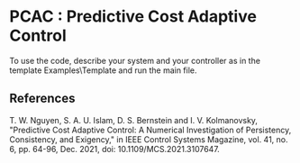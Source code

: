 # PCAC : Predictive Cost Adaptive Control

To use the code, describe your system and your controller as in the template Examples\Template and run the main file.

## References

T. W. Nguyen, S. A. U. Islam, D. S. Bernstein and I. V. Kolmanovsky, "Predictive Cost Adaptive Control: A Numerical Investigation of Persistency, Consistency, and Exigency," in IEEE Control Systems Magazine, vol. 41, no. 6, pp. 64-96, Dec. 2021, doi: 10.1109/MCS.2021.3107647.